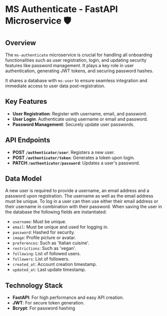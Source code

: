 # MS Authenticate - FastAPI Microservice 🛡️
## Overview
The `ms-authenticate` microservice is crucial for handling all onboarding functionalities such as user registration, login, and updating security features like password management. It plays a key role in user authentication, generating JWT tokens, and securing password hashes.

It shares a database with `ms-user` to ensure seamless integration and immediate access to user data post-registration.

## Key Features
- **User Registration**: Register with username, email, and password.
- **User Login**: Authenticate using username or email and password.
- **Password Management**: Securely update user passwords.

## API Endpoints
- **POST `/authenticator/user`**: Registers a new user.
- **POST `/authenticator/token`**: Generates a token upon login.
- **PATCH `/authenticator/password`**: Updates a user's password.

## Data Model
A new user is required to provide a username, an email address and a password upon registration. The username as well as the email address must be unique. To log in a user can then use either their email address or their username in combination with their password. When saving the user in the database the following fields are instantiated:
- `username`: Must be unique.
- `email`: Must be unique and used for logging in.
- `password`: Hashed for security.
- `image`: Profile picture or avatar.
- `preferences`: Such as 'Italian cuisine'.
- `restrictions`: Such as 'vegan'.
- `following`: List of followed users.
- `followers`: List of followers.
- `created_at`: Account creation timestamp.
- `updated_at`: Last update timestamp.

## Technology Stack
- **FastAPI**: For high performance and easy API creation.
- **JWT**: For secure token generation.
- **Bcrypt**: For password hashing